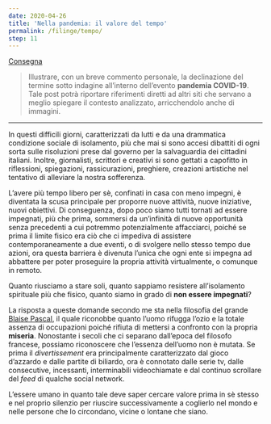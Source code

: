 ```yaml
---
date: 2020-04-26
title: 'Nella pandemia: il valore del tempo'
permalink: /filinge/tempo/
step: 11
---
```

[Consegna](https://filinge.blogspot.com/2020/04/step-11-nella-pandemia.html)

> Illustrare, con un breve commento personale, la declinazione del termine sotto indagine all’interno dell’evento **pandemia COVID-19**. Tale post potrà riportare riferimenti diretti ad altri siti che servano a meglio spiegare il contesto analizzato, arricchendolo anche di immagini.

---

In questi difficili giorni, caratterizzati da lutti e da una drammatica condizione sociale di isolamento, più che mai si sono accesi dibattiti di ogni sorta sulle risoluzioni prese dal governo per la salvaguardia dei cittadini italiani. Inoltre, giornalisti, scrittori e creativi si sono gettati a capofitto in riflessioni, spiegazioni, rassicurazioni, preghiere, creazioni artistiche nel tentativo di alleviare la nostra sofferenza.

 L’avere più tempo libero per sè, confinati in casa con meno impegni, è diventata la scusa principale per proporre nuove attività, nuove iniziative, nuovi obiettivi. Di conseguenza, dopo poco siamo tutti tornati ad essere impegnati, più che prima, sommersi da un’infinità di nuove opportunità senza precedenti a cui potremmo potenzialmente affacciarci, poiché se prima il limite fisico era ciò che ci impediva di assistere contemporaneamente a due eventi, o di svolgere nello stesso tempo due azioni, ora questa barriera è divenuta l’unica che ogni ente si impegna ad abbattere per poter proseguire la propria attività virtualmente, o comunque in remoto.

Quanto riusciamo a stare soli, quanto sappiamo resistere all’isolamento spirituale più che fisico, quanto siamo in grado di **non essere impegnati**?

La risposta a queste domande secondo me sta nella filosofia del grande [Blaise Pascal](https://it.wikipedia.org/wiki/Blaise_Pascal 'Blaise Pascal su Wikipedia'), il quale riconobbe quanto l’uomo rifugga l’ozio e la totale assenza di occupazioni poiché rifiuta di mettersi a confronto con la propria **miseria**. Nonostante i secoli che ci separano dall’epoca del filosofo francese, possiamo riconoscere che l’essenza dell’uomo non è mutata. Se prima il *divertissement* era principalmente caratterizzato dal gioco d’azzardo e dalle partite di biliardo, ora è connotato dalle serie tv, dalle consecutive, incessanti, interminabili videochiamate e dal continuo scrollare del *feed* di qualche social network.

L’essere umano in quanto tale deve saper cercare valore prima in sè stesso e nel proprio silenzio per riuscire successivamente a coglierlo nel mondo e nelle persone che lo circondano, vicine o lontane che siano.
